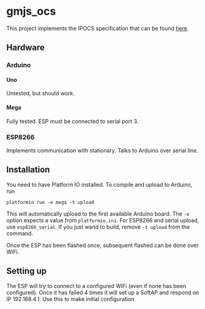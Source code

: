 # gmjs_ocs
This project implements the IPOCS specification that can be found [here](https://github.com/GMJS/documentation).

## Hardware

### Arduino

#### Uno

Untested, but should work.

#### Mega

Fully tested. ESP must be connected to serial port 3.

### ESP8266

Implements communication with stationary. Talks to Arduino over serial line.

## Installation

You need to have Platform IO installed.
To compile and upload to Arduino, run

```
platformio run -e mega -t upload
```

This will automatically upload to the first available Arduino board.
The `-e` option expects a value from `platformio.ini`.  For ESP8266 and serial upload, use `esp8266_serial`.
If you just wand to build, remove `-t upload` from the command.

Once the ESP has been flashed once, subsequent flashed can be done over WiFi.

## Setting up

The ESP will try to connect to a configured WiFi (even if none has been configured).
Once it has failed 4 times it will set up a SoftAP and respond on IP 192.168.4.1.
Use this to make initial configuration